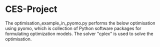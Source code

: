 # CES-Project

The optimisation_example_in_pyomo.py performs the below optimisation using pyomo, which is collection of Python software packages for formulating optimization models. The solver "cplex" is used to solve the optimisation. 
